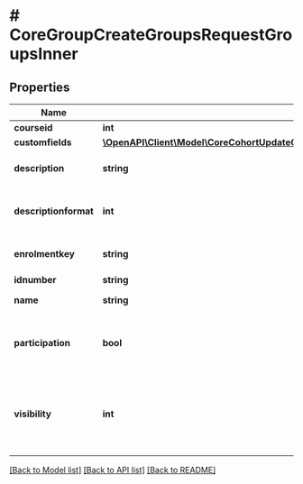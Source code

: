 # # CoreGroupCreateGroupsRequestGroupsInner

## Properties

Name | Type | Description | Notes
------------ | ------------- | ------------- | -------------
**courseid** | **int** | id of course | [optional]
**customfields** | [**\OpenAPI\Client\Model\CoreCohortUpdateCohortsRequestCohortsInnerCustomfieldsInner[]**](CoreCohortUpdateCohortsRequestCohortsInnerCustomfieldsInner.md) |  | [optional]
**description** | **string** | group description text | [optional] [default to 'null']
**descriptionformat** | **int** | description format (1 &#x3D; HTML, 0 &#x3D; MOODLE, 2 &#x3D; PLAIN, or 4 &#x3D; MARKDOWN) | [optional] [default to 1]
**enrolmentkey** | **string** | group enrol secret phrase | [optional] [default to 'null']
**idnumber** | **string** | id number | [optional]
**name** | **string** | multilang compatible name, course unique | [optional]
**participation** | **bool** | activity participation enabled? Only for \&quot;all\&quot; and \&quot;members\&quot; visibility. Default true. | [optional] [default to true]
**visibility** | **int** | group visibility mode. 0 &#x3D; Visible to all. 1 &#x3D; Visible to members. 2 &#x3D; See own membership. 3 &#x3D; Membership is hidden. default: 0 | [optional] [default to 0]

[[Back to Model list]](../../README.md#models) [[Back to API list]](../../README.md#endpoints) [[Back to README]](../../README.md)
